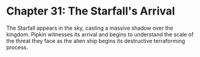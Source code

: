 # Chapter 31: The Starfall's Arrival

The Starfall appears in the sky, casting a massive shadow over the kingdom. Pipkin witnesses its arrival and begins to understand the scale of the threat they face as the alien ship begins its destructive terraforming process.
